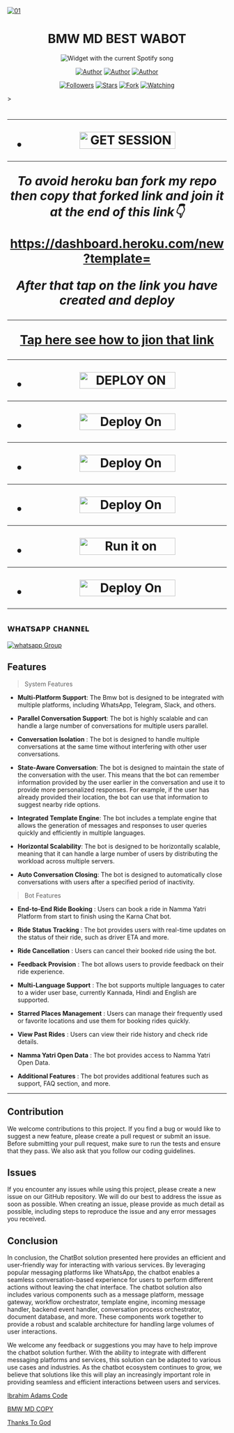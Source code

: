 
<p align="center">  
  <a href="https://whatsapp.com/channel/0029VaZuGSxEawdxZK9CzM0Y">
    
  <a href="https://ibb.co/N6NMDtn"><img src="https://telegra.ph/file/679935f170955bdf769af.jpg" alt="01" border="0" /></a>                     
    <h1 align="center">BMW MD BEST WABOT</h1>
  </a>
  <div align="center">
  <img src="https://spogit.vercel.app/api?theme=dark&rainbow=true&scan=true" alt="Widget with the current Spotify song"  />
</div>
  
</p>
<p align="center">
<a href="https://github.com/ibrahimaitech"><img title="Author" src="https://img.shields.io/badge/ibrahimaitech-black?style=for-the-badge&logo=Github"></a> <a href="https://whatsapp.com/channel/0029VaZuGSxEawdxZK9CzM0Y"><img title="Author" src="https://img.shields.io/badge/CHANNEL-black?style=for-the-badge&logo=whatsapp"></a> <a href="https://wa.me/25471077266"><img title="Author" src="https://img.shields.io/badge/CHAT US-black?style=for-the-badge&logo=whatsapp"></a>
<p/>
<p align="center">
<a href="https://github.com/ibrahimaitech?tab=followers"><img title="Followers" src="https://img.shields.io/github/followers/ibrahimaitech?label=Followers&style=social"></a>
<a href="https://github.com/ibrahimaitech/BMW-MD/stargazers/"><img title="Stars" src="https://img.shields.io/github/stars/ibrahimaitech/BMW-MD?&style=social"></a>
<a href="https://github.com/ibrahimaitech/BMW-MD/network/members"><img title="Fork" src="https://img.shields.io/github/forks/ibrahimaitech/BMW-MD?style=social"></a>
<a href="https://github.com/ibrahimaitech/BMW-MD/watchers"><img title="Watching" src="https://img.shields.io/github/watchers/ibrahimaitech/BMW-MD?label=Watching&style=social"></a>
</p>></a>                     

   <h1 align="center"                  



***



***


- <a href="https://ibrahim-adams.vercel.app"><img title="GET SESSION" src="https://img.shields.io/badge/GET SESSION-h?color=red&style=for-the-badge&logo=bmw" width="220" height="38.45"/></a></p>

*********
*To avoid heroku ban fork my repo then copy that forked link and join it at the end of this link👇*
 
 https://dashboard.heroku.com/new?template=

</p>

*After that tap on the link you have created and deploy*
***
[Tap here see how to jion that link](https://whatsapp.com/channel/0029VaePv7T72WTq4R6Pxr0t)

***
- <a href="https://dashboard.heroku.com/new?template=https://github.com/omlugha/BWM-XMD"><img title="DEPLOY ON HEROKU" src="https://img.shields.io/badge/DEPLOY ON HEROKU-h?color=red&style=for-the-badge&logo=bmw" width="220" height="38.45"/></a></p>

***

- <a href="https://toystack.ai"><img title="Deploy On Render" src="https://img.shields.io/badge/DEPLOY ON TOYSTACK-h?color=orange&style=for-the-badge&logo=bmw" width="220" height="38.45"/></a></p>

***

- <a href="https://www.clever-cloud.com/"><img title="Deploy On Render" src="https://img.shields.io/badge/DEPLOY ON CLEVER-h?color=black&style=for-the-badge&logo=bmw" width="220" height="38.45"/></a></p>

***


- <a href="https://render.com"><img title="Deploy On Render" src="https://img.shields.io/badge/DEPLOY ON RENDER-h?color=grey&style=for-the-badge&logo=bmw" width="220" height="38.45"/></a></p>

***

- <a href="https://uptimerobot.com"><img title="Run it on uptime" src="https://img.shields.io/badge/RUN ON UPTIME-h?color=blue&style=for-the-badge&logo=bmw" width="220" height="38.45"/></a></p>

***

- <a href="https://github.com/IBRAHIM-TECH-AI/IBRAHIM-ADAMS-INFO"><img title="Deploy On Render" src="https://img.shields.io/badge/DEV INFORMATION-h?color=grey&style=for-the-badge&logo=bmw" width="220" height="38.45"/></a></p>

***

</p>
   
##


## ᴡʜᴀᴛsᴀᴘᴘ ᴄʜᴀɴɴᴇʟ
<a href="https://whatsapp.com/channel/0029VaZuGSxEawdxZK9CzM0Y" target="_blank">
    <img alt="whatsapp Group" src="https://img.shields.io/badge/ Whatsapp Support Channel -25D366?style=for-the-badge&logo=whatsapp&logoColor=white" />
  </a>
</p>




## Features

> System Features

- **Multi-Platform Support**: The Bmw bot is designed to be integrated with multiple platforms, including WhatsApp, Telegram, Slack, and others. 


- **Parallel Conversation Support**: The bot is highly scalable and can handle a large number of conversations for multiple users parallel. 


- **Conversation Isolation** : The bot is designed to handle multiple conversations at the same time without interfering with other user conversations.


- **State-Aware Conversation**: The bot is designed to maintain the state of the conversation with the user. This means that the bot can remember information provided by the user earlier in the conversation and use it to provide more personalized responses. For example, if the user has already provided their location, the bot can use that information to suggest nearby ride options.


- **Integrated Template Engine**: The bot includes a template engine that allows the generation of messages and responses to user queries quickly and efficiently in multiple languages.


- **Horizontal Scalability**: The bot is designed to be horizontally scalable, meaning that it can handle a large number of users by distributing the workload across multiple servers.


- **Auto Conversation Closing**: The bot is designed to automatically close conversations with users after a specified period of inactivity.

> Bot Features

- **End-to-End Ride Booking** : Users can book a ride in Namma Yatri Platform from start to finish using the Karna Chat bot.


- **Ride Status Tracking** : The bot provides users with real-time updates on the status of their ride, such as driver
  ETA and more.


- **Ride Cancellation** : Users can cancel their booked ride using the bot.


- **Feedback Provision** : The bot allows users to provide feedback on their ride experience.


- **Multi-Language Support** : The bot supports multiple languages to cater to a wider user base, currently Kannada,
  Hindi and English are supported.


- **Starred Places Management** : Users can manage their frequently used or favorite locations and use them for booking
  rides quickly.


- **View Past Rides** : Users can view their ride history and check ride details.


- **Namma Yatri Open Data** : The bot provides access to Namma Yatri Open Data.


- **Additional Features** : The bot provides additional features such as support, FAQ section, and more.



***

## Contribution

We welcome contributions to this project. If you find a bug or would like to suggest a new feature, please create a pull request or submit an issue. Before submitting your pull request, make sure to run the tests and ensure that they pass. We also ask that you follow our coding guidelines.


## Issues

If you encounter any issues while using this project, please create a new issue on our GitHub repository. We will do our best to address the issue as soon as possible. When creating an issue, please provide as much detail as possible, including steps to reproduce the issue and any error messages you received.

## Conclusion

In conclusion, the ChatBot solution presented here provides an efficient and user-friendly way for interacting with various services. By leveraging popular messaging platforms like WhatsApp, the chatbot enables a seamless conversation-based experience for users to perform different actions without leaving the chat interface. The chatbot solution also includes various components such as a message platform, message gateway, workflow orchestrator, template engine, incoming message handler, backend event handler, conversation process orchestrator, document database, and more. These components work together to provide a robust and scalable architecture for handling large volumes of user interactions.

We welcome any feedback or suggestions you may have to help improve the chatbot solution further. With the ability to integrate with different messaging platforms and services, this solution can be adapted to various use cases and industries. As the chatbot ecosystem continues to grow, we believe that solutions like this will play an increasingly important role in providing seamless and efficient interactions between users and services.


[Ibrahim Adams Code](.)




[BMW MD COPY](.)




[Thanks To God](.)
